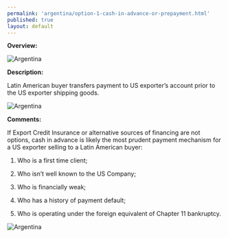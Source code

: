 ```yaml
--- 
permalink: 'argentina/option-1-cash-in-advance-or-prepayment.html' 
published: true 
layout: default
---
```

**Overview:**

					

![Argentina](../images/option-1-overview.png)



**Description:**



Latin American buyer transfers payment to US exporter’s account prior to the US exporter shipping goods.

 

![Argentina](../images/option-1-description.png)



**Comments:**



If Export Credit Insurance or alternative sources of financing are not options, cash in advance is likely the most prudent payment mechanism for a US exporter selling to a Latin American buyer:



1.	Who is a first time client;

2.	Who isn’t well known to the US Company;

3.	Who is financially weak;

4.	Who has a history of payment default;

5.	Who is operating under the foreign equivalent of Chapter 11 bankruptcy.



![Argentina](../images/option-1-diagram.png)

